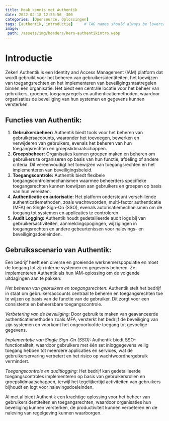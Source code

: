 ```yaml
---
title: Maak kennis met Authentik
date: 2022-02-18 12:55:56 -300
categories: [Opensource, Oplossingen]
tags: [authentik, introductie]     # TAG names should always be lowercase
image:
 path: /assets/img/headers/hero-authentikintro.webp
---
```


# Introductie

Zeker! Authentik is een Identity and Access Management (IAM) platform dat wordt gebruikt voor het beheren van gebruikersidentiteiten, het toewijzen van toegangsrechten en het implementeren van beveiligingsmaatregelen binnen een organisatie. Het biedt een centrale locatie voor het beheer van gebruikers, groepen, toegangsregels en authenticatiemethoden, waardoor organisaties de beveiliging van hun systemen en gegevens kunnen versterken.

## **Functies van Authentik:**

1. **Gebruikersbeheer:** Authentik biedt tools voor het beheren van gebruikersaccounts, waaronder het toevoegen, bewerken en verwijderen van gebruikers, evenals het beheren van hun toegangsrechten en groepslidmaatschappen.
2. **Groepsbeheer:** Organisaties kunnen groepen maken en beheren om gebruikers te organiseren op basis van hun functie, afdeling of andere criteria. Dit vereenvoudigt het toewijzen van toegangsrechten en het implementeren van beveiligingsbeleid.
3. **Toegangscontrole:** Authentik biedt flexibele toegangscontrolemechanismen waarmee beheerders specifieke toegangsrechten kunnen toewijzen aan gebruikers en groepen op basis van hun vereisten.
4. **Authenticatie en autorisatie:** Het platform ondersteunt verschillende authenticatiemethoden, zoals wachtwoorden, multi-factor authenticatie (MFA) en Single Sign-On (SSO), evenals autorisatiemechanismen om de toegang tot systemen en applicaties te controleren.
5. **Audit Logging:** Authentik houdt gedetailleerde audit logs bij van gebruikersactiviteiten, aanmeldingspogingen, wijzigingen in toegangsrechten en andere gebeurtenissen voor nalevings- en beveiligingsdoeleinden.

## **Gebruiksscenario van Authentik:**

Een bedrijf heeft een diverse en groeiende werknemerspopulatie en moet de toegang tot zijn interne systemen en gegevens beheren. Ze implementeren Authentik als hun IAM-oplossing om de volgende uitdagingen aan te pakken:

*Het beheren van gebruikers en toegangsrechten:* Authentik stelt het bedrijf in staat om gebruikersaccounts centraal te beheren en toegangsrechten toe te wijzen op basis van de functie van de gebruiker. Dit zorgt voor een consistente en beheersbare toegangscontrole.

*Verbetering van de beveiliging:* Door gebruik te maken van geavanceerde authenticatiemethoden zoals MFA, versterkt het bedrijf de beveiliging van zijn systemen en voorkomt het ongeoorloofde toegang tot gevoelige gegevens.

*Implementatie van Single Sign-On (SSO):* Authentik biedt SSO-functionaliteit, waardoor gebruikers met één set inloggegevens veilig toegang hebben tot meerdere applicaties en services, wat de gebruikerservaring verbetert en het risico op wachtwoordhergebruik vermindert.

*Toegangscontrole en auditlogging:* Het bedrijf kan gedetailleerde toegangscontroles implementeren op basis van gebruikersrollen en groepslidmaatschappen, terwijl het tegelijkertijd activiteiten van gebruikers bijhoudt en logt voor nalevingsdoeleinden.

Al met al biedt Authentik een krachtige oplossing voor het beheer van gebruikersidentiteiten en toegangsrechten, waardoor organisaties hun beveiliging kunnen versterken, de productiviteit kunnen verbeteren en de naleving van regelgeving kunnen waarborgen.